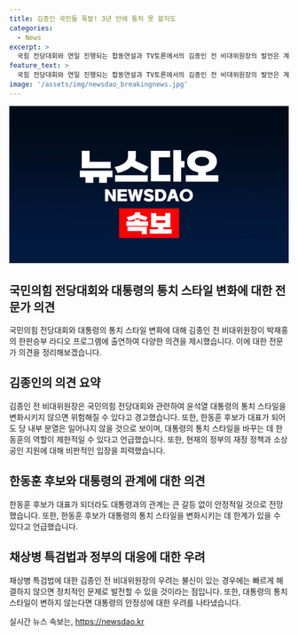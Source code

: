 ```yaml
---
title: 김종인 국민들 폭발! 3년 안에 통치 못 할지도
categories:
  - News
excerpt: >
  국힘 전당대회와 연일 진행되는 합동연설과 TV토론에서의 김종인 전 비대위원장의 발언은 계속된 여당의 패배에 대한 우려와 윤석열 대통령의 통치 스타일에 대한 비판을 담고 있다. 특히 국민의힘의 총선 패배를 반성하고 책임을 지지 않는 것에 대한 우려와 당 대표 후보들의 관심 부재, 대통령실 개입 등을 거듭 지적하며, 채상병 특검법 문제 해결을 촉구하는 발언도 이어졌다. 한동훈 당 대표 후보와 대통령의 관계, 그리고 대통령의 소상공인 지원 등을 통해 대통령의 변화 가능성에 대한 기대를 거론하며, 국민의 믿음 회복을 위한 당 내 변화와 협조의 중요성을 강조했다. (총 326단어)
feature_text: >
  국힘 전당대회와 연일 진행되는 합동연설과 TV토론에서의 김종인 전 비대위원장의 발언은 계속된 여당의 패배에 대한 우려와 윤석열 대통령의 통치 스타일에 대한 비판을 담고 있다. 특히 국민의힘의 총선 패배를 반성하고 책임을 지지 않는 것에 대한 우려와 당 대표 후보들의 관심 부재, 대통령실 개입 등을 거듭 지적하며, 채상병 특검법 문제 해결을 촉구하는 발언도 이어졌다. 한동훈 당 대표 후보와 대통령의 관계, 그리고 대통령의 소상공인 지원 등을 통해 대통령의 변화 가능성에 대한 기대를 거론하며, 국민의 믿음 회복을 위한 당 내 변화와 협조의 중요성을 강조했다. (총 326단어)
image: '/assets/img/newsdao_breakingnews.jpg'
---
```


<p><img src="/assets/img/newsdao_breakingnews.jpg" alt="flaretime 속보" /></p>

<h2 data-ke-size="size26">국민의힘 전당대회와 대통령의 통치 스타일 변화에 대한 전문가 의견</h2>

<p data-ke-size="size16">국민의힘 전당대회와 대통령의 통치 스타일 변화에 대해 김종인 전 비대위원장이 박재홍의 한판승부 라디오 프로그램에 출연하여 다양한 의견을 제시했습니다. 이에 대한 전문가 의견을 정리해보겠습니다.</p>

<h2 data-ke-size="size24">김종인의 의견 요약</h2>

<p data-ke-size="size16">김종인 전 비대위원장은 국민의힘 전당대회와 관련하여 윤석열 대통령의 통치 스타일을 변화시키지 않으면 위험해질 수 있다고 경고했습니다. 또한, 한동훈 후보가 대표가 되어도 당 내부 분열은 일어나지 않을 것으로 보이며, 대통령의 통치 스타일을 바꾸는 데 한동훈의 역할이 제한적일 수 있다고 언급했습니다. 또한, 현재의 정부의 재정 정책과 소상공인 지원에 대해 비판적인 입장을 피력했습니다.</p>

<h2 data-ke-size="size24">한동훈 후보와 대통령의 관계에 대한 의견</h2>

<p data-ke-size="size16">한동훈 후보가 대표가 되더라도 대통령과의 관계는 큰 갈등 없이 안정적일 것으로 전망했습니다. 또한, 한동훈 후보가 대통령의 통치 스타일을 변화시키는 데 한계가 있을 수 있다고 언급했습니다.</p>

<h2 data-ke-size="size24">채상병 특검법과 정부의 대응에 대한 우려</h2>

<p data-ke-size="size16">채상병 특검법에 대한 김종인 전 비대위원장의 우려는 불신이 있는 경우에는 빠르게 해결하지 않으면 정치적인 문제로 발전할 수 있을 것이라는 점입니다. 또한, 대통령의 통치 스타일이 변하지 않는다면 대통령의 안정성에 대한 우려를 나타냈습니다.</p>
실시간 뉴스 속보는, <a href="https://newsdao.kr" rel="dofollow">https://newsdao.kr</a>


